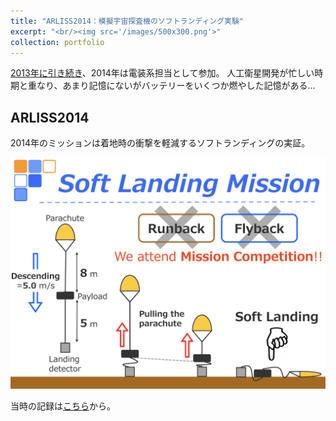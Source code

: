 ```yaml
---
title: "ARLISS2014：模擬宇宙探査機のソフトランディング実験"
excerpt: "<br/><img src='/images/500x300.png'>"
collection: portfolio
---
```


[2013年に引き続き]()、2014年は電装系担当として参加。
人工衛星開発が忙しい時期と重なり、あまり記憶にないがバッテリーをいくつか燃やした記憶がある...

## ARLISS2014
2014年のミッションは着地時の衝撃を軽減するソフトランディングの実証。

<img src='/images/arliss2014_mission.png'>

当時の記録は[こちら](http://www.unisec.jp/history/arliss2014/report/TetherBrothers.pdf)から。

